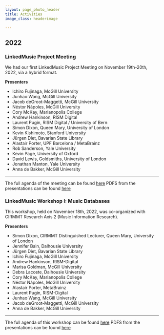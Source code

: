 ```yaml
---
layout: page_photo_header
title: Activities
image_class: headerimage

---
```


## 2022

### LinkedMusic Project Meeting

We had our first LinkedMusic Project Meeting on November 19th-20th, 2022, via a hybrid format. 

**Presenters**
* Ichiro Fujinaga, McGill University
* Junhao Wang, McGill University
* Jacob deGroot-Maggetti, McGill University
* Néstor Nápoles, McGill University
* Cory McKay, Marianopolis College
* Andrew Hankinson, RISM Digital
* Laurent Pugin, RISM Digital / University of Bern
* Simon Dixon, Queen Mary, University of London
* Kevin Kishimoto, Stanford University
* Jürgen Diet, Bavarian State Library
* Alastair Porter, UPF Barcelona / MetaBrainz
* Rob Sanderson, Yale University
* Kevin Page, University of Oxford
* David Lewis, Goldsmiths, University of London
* Jonathan Manton, Yale University
* Anna de Bakker, McGill University
___

The full agenda of the meeting can be found [here](https://linkedmusic.ca/meetings)
PDFS from the presentations can be found [here](https://linkedmusic.ca/meetingpdfs)

### LinkedMusic Workshop I: Music Databases

This workshop, held on November 18th, 2022, was co-organized with CIRMMT Research Axis 2 (Music Information Research).

**Presenters**
* Simon Dixon, CIRMMT Distinguished Lecturer, Queen Mary, University of London
* Jennifer Bain, Dalhousie University
* Jürgen Diet, Bavarian State Library
* Ichiro Fujinaga, McGill University
* Andrew Hankinson, RISM-Digital
* Marisa Goldman, McGill University
* Debra Lacoste, Dalhousie University
* Cory McKay, Marianopolis College
* Néstor Nápoles, McGill University
* Alastair Porter, MetaBrainz
* Laurent Pugin, RISM-Digital
* Junhao Wang, McGill University
* Jacob deGroot-Maggetti, McGill University
* Anna de Bakker, McGill University
___

The full agenda of this workshop can be found [here](https://www.cirmmt.org/en/events/workshops/research/linkedmusic-workshop)
PDFS from the presentations can be found [here](https://linkedmusic.ca/meetingpdfs)